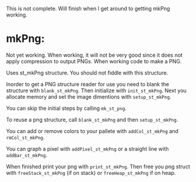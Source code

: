 This is not complete. Will finish when I get around to
  getting mkPng working.

# mkPng:

Not yet working. When working, it will not be very good
  since it does not apply compression to output PNGs.
  When working code to make a PNG.

Uses st\_mkPng structure. You should not fiddle with this
  structure.

Inorder to get a PNG structure reader for use you need
  to blank the structure with `blank_st_mkPng`. Then
  initialize with `init_st_mkPng`. Next you allocate
  memory and set the image dimentions
  with `setup_st_mkPng`.

You can skip the initial steps by calling `mk_st_png`.

To reuse a png structure, call `blank_st_mkPng` and then
  `setup_st_mkPng`.

You can add or remove colors to your pallete
  with `addCol_st_mkPng` and `rmCol_st_mkPng`.

You can graph a pixel with `addPixel_st_mkPng` or a
  straight line with `addBar_st_mkPng`.

When finished print your png with `print_st_mkPng`. Then
  free you png struct with `freeStack_st_mkPng` (if on
  stack) or `freeHeap_st_mkPng` if on heap.

